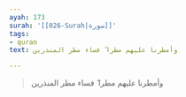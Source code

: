 ```yaml
---
ayah: 173
surah: '[[026-Surah|سورة]]'
tags:
- quran
text: وأمطرنا عليهم مطرا ۖ فساء مطر المنذرين

---
```

> وأمطرنا عليهم مطرا ۖ فساء مطر المنذرين
